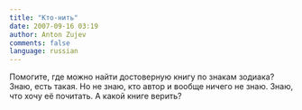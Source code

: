 ```yaml
---
title: "Кто-нить"
date: 2007-09-16 03:19
author: Anton Zujev
comments: false
language: russian
---
```


Помогите, где можно найти достоверную книгу по знакам зодиака? Знаю, есть такая. Но не знаю, кто автор и вообще ничего не знаю. Знаю, что хочу её почитать. А какой книге верить?